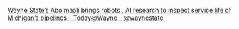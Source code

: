[Wayne State’s Abolmaali brings robots , AI research to inspect service life of Michigan’s pipelines - Today@Wayne - @waynestate ](https://qi.tc/qi/109940)